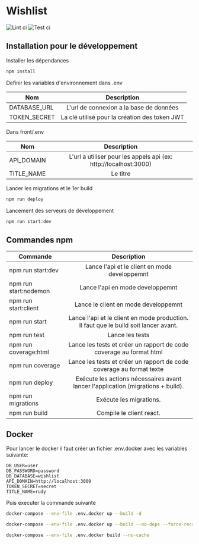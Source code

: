 # Wishlist
![Lint ci](https://github.com/gboutte/wishlist/actions/workflows/lint.yaml/badge.svg) 
![Test ci](https://github.com/gboutte/wishlist/actions/workflows/test.yaml/badge.svg)

## Installation pour le développement
Installer les dépendances
```sh
npm install
```

Definir les variables d'environnement dans .env

| Nom          |                  Description                  |
|--------------|:---------------------------------------------:|
| DATABASE_URL |    L'url de connexion a la base de données    |
| TOKEN_SECRET | La clé utilisé pour la création des token JWT |

Dans front/.env

| Nom          |                  Description                  |
|--------------|:---------------------------------------------:|
| API_DOMAIN | L'url a utiliser pour les appels api (ex: http://localhost:3000) |
| TITLE_NAME | Le titre |


Lancer les migrations et le 1er build

```sh
npm run deploy
```

Lancement des serveurs de développement
```sh
npm run start:dev
```

## Commandes npm

| Commande          |                  Description                  |
|--------------|:---------------------------------------------:|
| npm run start:dev |   Lance l'api et le client en mode developpemnt   |
| npm run start:nodemon |   Lance l'api en mode developpemnt   |
| npm run start:client |   Lance le client en mode developpemnt   |
| npm run start |   Lance l'api et le client en mode production. Il faut que le build soit lancer avant.  |
| npm run test |   Lance les tests |
| npm run coverage:html |   Lance les tests et créer un rapport de code coverage au format html |
| npm run coverage |   Lance les tests et créer un rapport de code coverage au format texte |
| npm run deploy |   Exécute les actions nécessaires  avant lancer l'application (migrations + build). |
| npm run migrations |   Exécute les migrations. |
| npm run build |   Compile le client react. |

## Docker
Pour lancer le docker il faut créer un fichier .env.docker avec les variables suivante:
```
DB_USER=user
DB_PASSWORD=password
DB_DATABASE=wishlist
API_DOMAIN=http://localhost:3000
TOKEN_SECRET=secret
TITLE_NAME=rudy
```
Puis executer la commande suivante
```sh
docker-compose --env-file .env.docker up --build -d
```
```sh
docker-compose --env-file .env.docker up --build --no-deps --force-recreate -d

```

```sh
docker-compose --env-file .env.docker build --no-cache
```
